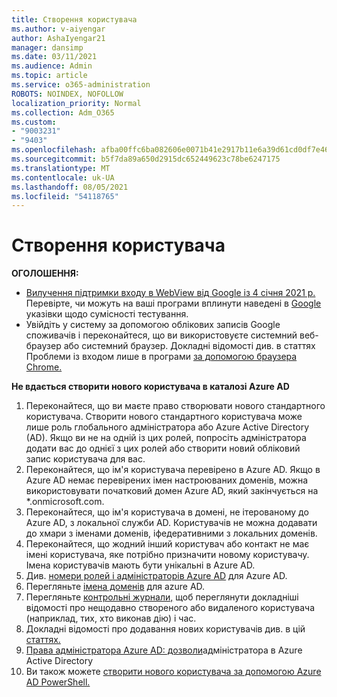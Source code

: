 ```yaml
---
title: Створення користувача
ms.author: v-aiyengar
author: AshaIyengar21
manager: dansimp
ms.date: 03/11/2021
ms.audience: Admin
ms.topic: article
ms.service: o365-administration
ROBOTS: NOINDEX, NOFOLLOW
localization_priority: Normal
ms.collection: Adm_O365
ms.custom:
- "9003231"
- "9403"
ms.openlocfilehash: afba00ffc6ba082606e0071b41e2917b11e6a39d61cd0df7e468f0238f2ed8e8
ms.sourcegitcommit: b5f7da89a650d2915dc652449623c78be6247175
ms.translationtype: MT
ms.contentlocale: uk-UA
ms.lasthandoff: 08/05/2021
ms.locfileid: "54118765"
---
```

# <a name="create-user"></a>Створення користувача

**ОГОЛОШЕННЯ:**

- [Вилучення підтримки входу в WebView від Google із 4 січня 2021 р.](/azure/active-directory/external-identities/google-federation#deprecation-of-webview-sign-in-support) Перевірте, чи можуть на ваші програми вплинути наведені в [Google](https://go.microsoft.com/fwlink/?linkid=2157323) указівки щодо сумісності тестування.
- Увійдіть у систему за допомогою облікових записів Google споживачів і переконайтеся, що ви використовуєте системний веб-браузер або системний браузер. Докладні відомості див. в статтях Проблеми із входом лише в програми [за допомогою браузера Chrome.](/office365/troubleshoot/miscellaneous/chrome-behavior-affects-applications)

**Не вдається створити нового користувача в каталозі Azure AD**

1. Переконайтеся, що ви маєте право створювати нового стандартного користувача. Створити нового стандартного користувача може лише роль глобального адміністратора або Azure Active Directory (AD). Якщо ви не на одній із цих ролей, попросіть адміністратора додати вас до однієї з цих ролей або створити новий обліковий запис користувача для вас.
1. Переконайтеся, що ім'я користувача перевірено в Azure AD. Якщо в Azure AD немає перевірених імен настроюваних доменів, можна використовувати початковий домен Azure AD, який закінчується на *.onmicrosoft.com.
1. Переконайтеся, що ім'я користувача в домені, не ітерованому до Azure AD, з локальної служби AD. Користувачів не можна додавати до хмари з іменами доменів, іфедеративними з локальних доменів.
1. Переконайтеся, що жодний інший користувач або контакт не має імені користувача, яке потрібно призначити новому користувачу. Імена користувачів мають бути унікальні в Azure AD.
1. Див. [номери ролей і адміністраторів Azure AD](https://portal.azure.com/#blade/Microsoft_AAD_IAM/ActiveDirectoryMenuBlade/RolesAndAdministrators) для Azure AD.
1. Перегляньте [імена доменів](https://portal.azure.com/#blade/Microsoft_AAD_IAM/ActiveDirectoryMenuBlade/RolesAndAdministrators) для azure AD.
1. Перегляньте [контрольні журнали,](https://portal.azure.com/#blade/Microsoft_AAD_IAM/ActiveDirectoryMenuBlade/RolesAndAdministrators) щоб переглянути докладніші відомості про нещодавно створеного або видаленого користувача (наприклад, тих, хто виконав дію) і час.
1. Докладні відомості про додавання нових користувачів див. в цій [статтях.](/azure/active-directory/active-directory-users-create-azure-portal)
1. [Права адміністратора Azure AD: дозволи](/azure/active-directory/active-directory-assign-admin-roles)адміністратора в Azure Active Directory
1. Ви також можете [створити нового користувача за допомогою Azure AD PowerShell.](/powershell/module/azuread/new-azureaduser?view=azureadps-2.0)
